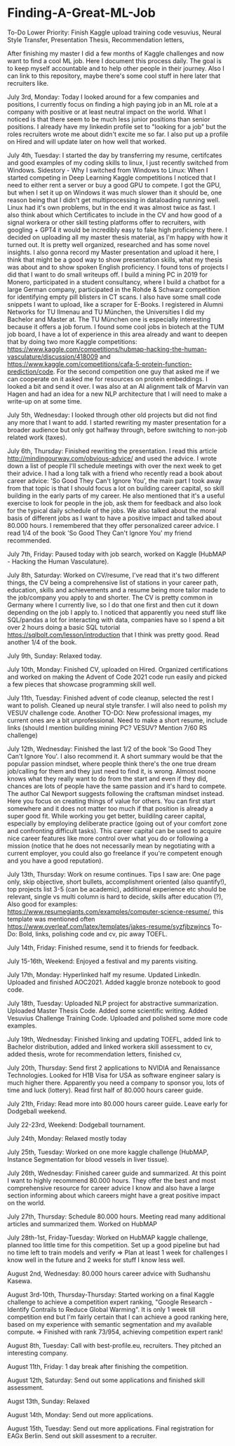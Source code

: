 # Finding-A-Great-ML-Job
To-Do Lower Priority: Finish Kaggle upload training code vesuvius, Neural Style Transfer, Presentation Thesis, Recommendation letters, 

After finishing my master I did a few months of Kaggle challenges and now want to find a cool ML job. Here I document this process daily. 
The goal is to keep myself accountable and to help other people in their journey. Also I can link to this repository, maybe there's some cool stuff in here later that recruiters like.

July 3rd, Monday: Today I looked around for a few companies and positions, I currently focus on finding a high paying job in an ML role at a company with positive or at least neutral impact on the world. 
What I noticed is that there seem to be much less junior positions than senior positions. I already have my linkedin profile set to "looking for a job" but the roles recruiters wrote me about didn't excite me so far. I also put up a profile on Hired and will update later on how well that worked.

July 4th, Tuesday: I started the day by transferring my resume, certifcates and good examples of my coding skills to linux, I just recently switched from Windows.
Sidestory - Why I switched from Windows to Linux: When I started competing in Deep Learning Kaggle competitions I noticed that I need to either rent a server or buy     a good GPU to compete. I got the GPU, but when I set it up on Windows it was much slower than it should be, one reason being that I didn't get multiprocessing in      dataloading running well. Linux had it's own problems, but in the end it was almost twice as fast.
I also think about which Certificates to include in the CV and how good of a signal workera or other skill testing platforms offer to recruiters, with googling + GPT4 it would be incredibly easy to fake high proficiency there.
I decided on uploading all my master thesis material, as I'm happy with how it turned out. It is pretty well organized, researched and has some novel insights. I also gonna record my Master presentation and upload it here, I think that might be a good way to show presentation skills, what my thesis was about and to show spoken English proficiency. 
I found tons of projects I did that I want to do small writeups off. I build a mining PC in 2019 for Monero, participated in a student consultancy, where I build a chatbot for a large German company, participated in the Rohde & Schwarz competition for identifying empty pill blisters in CT scans. I also have some small code snippets I want to upload, like a scraper for E-Books.
I registered in Alumni Networks for TU Ilmenau and TU München, the Universities I did my Bachelor and Master at. The TU München one is especially interesting because it offers a job forum. 
I found some cool jobs in biotech at the TUM job board, I have a lot of experience in this area already and want to deepen that by doing two more Kaggle competitions: https://www.kaggle.com/competitions/hubmap-hacking-the-human-vasculature/discussion/418009 and https://www.kaggle.com/competitions/cafa-5-protein-function-prediction/code. For the second competition one guy that asked me if we can cooperate on it asked me for resources on protein embeddings. I looked a bit and send it over. I was also at an AI alignment talk of Marvin van Hagen and had an idea for a new NLP architecture that I will need to make a write-up on at some time. 

July 5th, Wednesday: I looked through other old projects but did not find any more that I want to add. I started rewriting my master presentation for a broader audience but only got halfway through, before switching to non-job related work (taxes).

July 6th, Thursday: Finished rewriting the presentation. I read this article http://mindingourway.com/obvious-advice/ and used the advice. I wrote down a list of people I'll schedule meetings with over the next week to get their advice. I had a long talk with a friend who recently read a book about career advice: 'So Good They Can't Ignore You', the main part I took away from that topic is that I should focus a lot on building career capital, so skill building in the early parts of my career. He also mentioned that it's a useful exercise to look for people in the job, ask them for feedback and also look for the typical daily schedule of the jobs. We also talked about the moral basis of different jobs as I want to have a positive impact and talked about 80.000 hours. I remembered that they offer personalized career advice. I read 1/4 of the book 'So Good They Can't Ignore You' my friend recommended.

July 7th, Friday: Paused today with job search, worked on Kaggle (HubMAP - Hacking the Human Vasculature).

July 8th, Saturday: Worked on CV/resume, I've read that it's two different things, the CV being a comprehensive list of stations in your career path, education, skills and achievements and a resume being more tailor made to the job/company you apply to and shorter. The CV is pretty common in Germany where I currently live, so I do that one first and then cut it down depending on the job I apply to.
I noticed that apparently you need stuff like SQL/pandas a lot for interacting with data, companies have so I spend a bit over 2 hours doing a basic SQL tutorial https://sqlbolt.com/lesson/introduction that I think was pretty good. Read another 1/4 of the book.

July 9th, Sunday: Relaxed today.

July 10th, Monday: Finished CV, uploaded on Hired. Organized certifications and worked on making the Advent of Code 2021 code run easily and picked a few pieces that showcase programming skill well.

July 11th, Tuesday: Finished advent of code cleanup, selected the rest I want to polish. Cleaned up neural style transfer. I will also need to polish my VESUV challenge code. Another TO-DO: New professional images, my current ones are a bit unprofessional. Need to make a short resume, include links (should I mention building mining PC? VESUV? Mention 7/60 RS challenge)

July 12th, Wednesday: Finished the last 1/2 of the book 'So Good They Can't Ignore You'. I also recommend it. 
A short summary would be that the popular passion mindset, where people think there's the one true dream job/calling for them and they just need to find it, is wrong. Almost noone knows what they really want to do from the start and even if they did, chances are lots of people have the same passion and it's hard to compete. The author Cal Newport suggests following the craftsman mindset instead. Here you focus on creating things of value for others. You can first start somewhere and it does not matter too much if that position is already a super good fit. While working you get better, buildilng career capital, especially by employing deliberate practice (going out of your comfort zone and confronting difficult tasks). This career capital can be used to acquire nice career features like more control over what you do or following a mission (notice that he does not necessarily mean by negotiating with a current employer, you could also go freelance if you're competent enough and you have a good reputation). 

July 13th, Thursday: Work on resume continues. Tips I saw are: 
One page only, 
skip objective, 
short bullets, 
accomplishment oriented (also quantify!), 
top projects list 3-5 (can be academic), 
additional experience etc should be relevant,
single vs multi column is hard to decide,
skills after education (?),
Also good for examples: https://www.resumegiants.com/examples/computer-science-resume/, this template was mentioned often https://www.overleaf.com/latex/templates/jakes-resume/syzfjbzwjncs
To-Do: Bold, links, polishing code and cv, pic away TOEFL.

July 14th, Friday: Finished resume, send it to friends for feedback.

July 15-16th, Weekend: Enjoyed a festival and my parents visiting.

July 17th, Monday: Hyperlinked half my resume. Updated LinkedIn. Uploaded and finished AOC2021. Added kaggle bronze notebook to good code.

July 18th, Tuesday: Uploaded NLP project for abstractive summarization. 
Uploaded Master Thesis Code.
Added some scientific writing.
Added Vesuvius Challenge Training Code.
Uploaded and polished some more code examples.

July 19th, Wednesday: 
Finished linking and updating TOEFL, 
added link to Bachelor distribution,
added and linked workera skill assessment to cv,
added thesis,
wrote for recommendation letters,
finished cv,

July 20th, Thursday: 
Send first 2 applications to NVIDIA and Renaissance Technologies.
Looked for H1B Visa for USA as software engineer salary is much higher there. Apparently you need a company to sponsor you, lots of time and luck (lottery).
Read first half of 80.000 hours career guide.

July 21th, Friday: 
Read more into 80.000 hours career guide.
Leave early for Dodgeball weekend.

July 22-23rd, Weekend:
Dodgeball tournament.

July 24th, Monday:
Relaxed mostly today

July 25th, Tuesday:
Worked on one more kaggle challenge (HubMAP, Instance Segmentation for blood vessels in liver tissue).

July 26th, Wednesday:
Finished career guide and summarized. At this point I want to highly recommend 80.000 hours. They offer the best and most comprehensive resource for career advice I know and also have a large section informing about which careers might have a great positive impact on the world.

July 27th, Thursday:
Schedule 80.000 hours. Meeting read many additional articles and summarized them. Worked on HubMAP

July 28th-1st, Friday-Tuesday:
Worked on HubMAP kaggle challenge, planned too little time for this competition. Set up a good pipeline but had no time left to train models and verify => Plan at least 1 week for challenges I know well in the future and 2 weeks for stuff I know less well.

August 2nd, Wednesday:
80.000 hours career advice with Sudhanshu Kasewa.

August 3rd-10th, Thursday-Thursday:
Started working on a final Kaggle challenge to achieve a competition expert ranking, "Google Research - Identify Contrails to Reduce Global Warming". It is only 1 week till competition end but I'm fairly certain that I can achieve a good ranking here, based on my experience with semantic segmentation and my available compute.
=> Finished with rank 73/954, achieving competition expert rank!

August 8th, Tuesday:
Call with best-profile.eu, recruiters. They pitched an interesting company.

August 11th, Friday:
1 day break after finishing the competition.

August 12th, Saturday:
Send out some applications and finished skill assessment.

Augst 13th, Sunday:
Relaxed

August 14th, Monday:
Send out more applications.

August 15th, Tuesday:
Send out more applications. Final registration for EAGx Berlin. Send out skill assesment to a recruiter.


